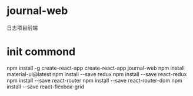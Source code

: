 # journal-web
日志项目前端

# init commond
npm install -g create-react-app
create-react-app journal-web
npm install material-ui@latest
npm install --save redux
npm install --save react-redux
npm install --save react-router
npm install --save react-router-dom
npm install --save react-flexbox-grid
